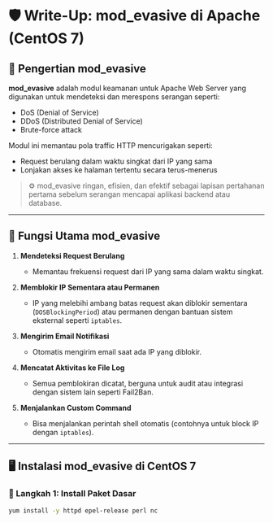 
# 🛡️ Write-Up: mod_evasive di Apache (CentOS 7)

## 📌 Pengertian mod_evasive

**mod_evasive** adalah modul keamanan untuk Apache Web Server yang digunakan untuk mendeteksi dan merespons serangan seperti:

- DoS (Denial of Service)
- DDoS (Distributed Denial of Service)
- Brute-force attack

Modul ini memantau pola traffic HTTP mencurigakan seperti:
- Request berulang dalam waktu singkat dari IP yang sama
- Lonjakan akses ke halaman tertentu secara terus-menerus

> ⚙️ mod_evasive ringan, efisien, dan efektif sebagai lapisan pertahanan pertama sebelum serangan mencapai aplikasi backend atau database.

---

## 🎯 Fungsi Utama mod_evasive

1. **Mendeteksi Request Berulang**
   - Memantau frekuensi request dari IP yang sama dalam waktu singkat.

2. **Memblokir IP Sementara atau Permanen**
   - IP yang melebihi ambang batas request akan diblokir sementara (`DOSBlockingPeriod`) atau permanen dengan bantuan sistem eksternal seperti `iptables`.

3. **Mengirim Email Notifikasi**
   - Otomatis mengirim email saat ada IP yang diblokir.

4. **Mencatat Aktivitas ke File Log**
   - Semua pemblokiran dicatat, berguna untuk audit atau integrasi dengan sistem lain seperti Fail2Ban.

5. **Menjalankan Custom Command**
   - Bisa menjalankan perintah shell otomatis (contohnya untuk block IP dengan `iptables`).

---

## 🖥️ Instalasi mod_evasive di CentOS 7

### 🔧 Langkah 1: Install Paket Dasar

```bash
yum install -y httpd epel-release perl nc
